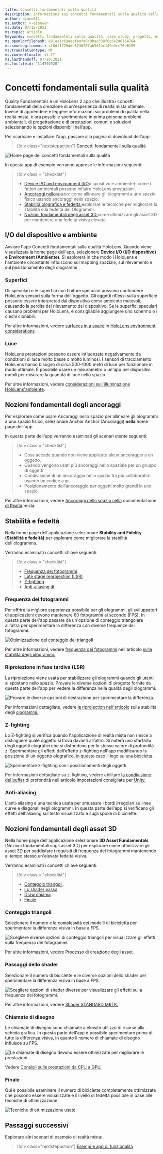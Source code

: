 ```yaml
---
title: Concetti fondamentali sulla qualità
description: Informazioni sui concetti fondamentali sulla qualità della progettazione di applicazioni di realtà mista.
author: qianw211
ms.author: v-qianwen
ms.date: 07/15/2021
ms.topic: article
keywords: concetti fondamentali sulla qualità, case study, progetto, esempio, MRTK, Mixed Reality Toolkit, Unity, app di esempio, app di esempio, open source, Microsoft Store, HoloLens, visore VR di realtà mista, visore VR di realtà mista windows, visore VR di realtà virtuale
ms.openlocfilehash: e91ea1c69aeafaafa9c9bae30af6e5a288754764
ms.sourcegitcommit: cf8df1720ddb8236207ab581bc149edcc76e6199
ms.translationtype: MT
ms.contentlocale: it-IT
ms.lasthandoff: 07/26/2021
ms.locfileid: "114702920"
---
```

# <a name="quality-fundamentals"></a>Concetti fondamentali sulla qualità

Quality Fundamentals è un HoloLens 2 app che illustra i concetti fondamentali della creazione di un'esperienza di realtà mista ottimale.  Invece di apprendere e leggere informazioni sui problemi di qualità nella realtà mista, è ora possibile sperimentare in prima persona problemi ambientali, di progettazione e di prestazioni comuni e soluzioni selezionando le opzioni disponibili nell'app.

Per scaricare e installare l'app, passare alla pagina di download dell'app:

> [!div class="nextstepaction"]
> [Concetti fondamentali sulla qualità](https://www.microsoft.com/p/quality-fundamentals/9mwz852q88fw?activetab=pivot:overviewtab)

![Home page dei concetti fondamentali sulla qualità](images\qf-homepage.jpg)

In questa app di esempio verranno apprese le informazioni seguenti:

>[!div class = "checklist"]
> * [Device I/O and environment (I/O](#device-io-and-environment)dispositivo e ambiente): come i fattori ambientali possono influire HoloLens prestazioni.
> * [Ancoraggi nello](#anchor-fundamentals)spazio: come allineare gli ologrammi a uno spazio fisico usando ancoraggi nello spazio.
> * [Stabilità olografica e fedeltà:](#stability-and-fidelity)esplorare le tecniche per migliorare la stabilità e la fedeltà dei Ologrammi.
> * [Nozioni fondamentali degli asset 3D:](#3d-asset-fundamentals)come ottimizzare gli asset 3D per mantenere una fedeltà visiva elevata. 

## <a name="device-io-and-environment"></a>I/O del dispositivo e ambiente

Avviare l'app Concetti fondamentali sulla qualità HoloLens. Quando viene visualizzata la home page dell'app, selezionare **Device I/O (I/O dispositivo) e Environment (Ambiente).**  Si esplorerà in che modo i HoloLens e l'ambiente circostante influiscono sul mapping spaziale, sul rilevamento e sul posizionamento degli ologrammi. 

### <a name="surfaces"></a>Superfici

Gli speculari o le superfici con finiture speculari possono confondere HoloLens sensori sulla forma dell'oggetto.  Gli oggetti riflessi sulla superficie possono essere interpretati dal dispositivo come ambiente mutevoli, causando la perdita del rilevamento del dispositivo.  Se le superfici speculari causano problemi per HoloLens, è consigliabile aggiungere uno schermo o i ciechi clonabili.

Per altre informazioni, vedere [surfaces in a space](/hololens/hololens-environment-considerations#surfaces-in-a-space) in [HoloLens environment considerations](/hololens/hololens-environment-considerations).

### <a name="lighting"></a>Luce

HoloLens prestazioni possono essere influenzate negativamente da condizioni di luce molto basse o molto luminosi.  I sensori di tracciamento HoloLens hanno bisogno di circa 500-1000 metri di luce per funzionare in modo ottimale. È possibile usare un misurametro o un'app per dispositivi mobili per misurare la quantità di luce nello spazio.

Per altre informazioni, vedere [considerazioni sull'illuminazione](/hololens/hololens-environment-considerations?branch=pr-en-us-3071#lighting) [HoloLens'ambiente](/hololens/hololens-environment-considerations).

## <a name="anchor-fundamentals"></a>Nozioni fondamentali degli ancoraggi

Per esplorare come usare Ancoraggi nello spazio per allineare gli ologrammi a uno spazio fisico, selezionare Anchor Anchor (Ancoraggi) **nella** home page dell'app.

In questa parte dell'app verranno esaminati gli scenari utente seguenti:

>[!div class = "checklist"]
> * Cosa accade quando non viene applicato alcun ancoraggio a un oggetto.
> * Quando vengono usati più ancoraggi nello spaziale per un gruppo di oggetti.
> * Condivisione di un ancoraggio nello spazio tra più collaboratori usando un codice a qr.
> * Posizionamento dell'ancoraggio per oggetti molto grandi in uno spazio.

Per altre informazioni, vedere [Ancoraggi nello spazio nella](/windows/mixed-reality/design/spatial-anchors) documentazione [di Realtà](/windows/mixed-reality/design/spatial-anchors) mista.

## <a name="stability-and-fidelity"></a>Stabilità e fedeltà

Nella home page dell'applicazione selezionare **Stability and Fidelity (Stabilità e fedeltà)** per esplorare come migliorare la stabilità dell'ologramma.

Verranno esaminati i concetti chiave seguenti:

>[!div class = "checklist"]
> * [Frequenza dei fotogrammi](#frame-rate).
> * [Late stage reprojection (LSR)](#late-stage-reprojection-lsr).
> * [Z-fighting](#z-fighting).
> * [Anti-aliasing di](#anti-aliasing).

### <a name="frame-rate"></a>Frequenza dei fotogrammi

Per offrire la migliore esperienza possibile per gli ologrammi, gli sviluppatori di applicazioni devono mantenere 60 fotogrammi al secondo (FPS).  In questa parte dell'app passare da un'opzione di conteggio triangolare all'altra per sperimentare la differenza con diverse frequenze dei fotogrammi.

![Ottimizzazione del conteggio dei triangoli](images\qf-triangle-count-optimization.png)

Per altre informazioni, vedere [frequenza dei fotogrammi](/windows/mixed-reality/develop/platform-capabilities-and-apis/hologram-stability#frame-rate) nell'articolo [sulla stabilità degli ologrammi.](/windows/mixed-reality/develop/platform-capabilities-and-apis/hologram-stability)

### <a name="late-stage-reprojection-lsr"></a>Riproiezione in fase tardiva (LSR)

La riproiezione viene usata per stabilizzare gli ologrammi quando gli utenti si spostano nello spazio.  Provare le diverse opzioni di progetto fornite da questa parte dell'app per vedere la differenza nella qualità degli ologrammi.

![Provare le diverse opzioni di riestrazione per sperimentare la differenza.](images\qf-lsr-modes.jpg)

Per informazioni dettagliate, vedere [la riprojection nell'articolo](/windows/mixed-reality/develop/platform-capabilities-and-apis/hologram-stability#reprojection) sulla stabilità degli [ologrammi.](/windows/mixed-reality/develop/platform-capabilities-and-apis/hologram-stability)

### <a name="z-fighting"></a>Z-fighting

Lo Z-fighting si verifica quando l'applicazione di realtà mista non riesce a distinguere quale oggetto si trova davanti all'altro.  Si noterà uno sfarfallio degli oggetti olografici che si distondono per lo stesso valore di profondità z.  Sperimentare gli effetti dell'effetto z-fighting nell'app modificando la posizione di un oggetto olografico, in questo caso il logo su una bicicletta.

![Sperimentare z-fighting con i posizionamenti degli oggetti.](images\qf-z-fighting.jpg)

Per informazioni dettagliate su z-fighting, vedere abilitare [la condivisione del buffer](/windows/mixed-reality/develop/unity/recommended-settings-for-unity#enable-depth-buffer-sharing) di profondità nell'articolo impostazioni consigliate per [Unity.](/windows/mixed-reality/develop/unity/recommended-settings-for-unity)

### <a name="anti-aliasing"></a>Anti-aliasing

L'anti-aliasing è una tecnica usata per smussare i bordi irregolari su linee curve e diagonali negli ologrammi.  In questa parte dell'app si verificano gli effetti dell'aliasing sul testo visualizzato e sugli spoke di biciclette.  

## <a name="3d-asset-fundamentals"></a>Nozioni fondamentali degli asset 3D

Nella home page dell'applicazione selezionare **3D Asset Fundamentals** (Nozioni fondamentali sugli asset 3D) per esplorare come ottimizzare gli asset 3D per soddisfare i requisiti di frequenza dei fotogrammi mantenendo al tempo stesso un'elevata fedeltà visiva.

Verranno esaminati i concetti chiave seguenti:

>[!div class = "checklist"]
> * [Conteggio triangoli](#triangle-count).
> * [Lo shader passa](#shader-passes).
> * [Draw chiama](#draw-calls).
> * [Finale](#finale).

### <a name="triangle-count"></a>Conteggio triangoli

Selezionare il numero e la complessità dei modelli di bicicletta per sperimentare la differenza visiva in base a FPS.

![Scegliere diverse opzioni di conteggio triangoli per visualizzare gli effetti sulla frequenza dei fotogrammi.](images\qf-3d-asset-visible-triangles.jpg)

Per altre informazioni, vedere Processo [di creazione degli asset.](/windows/mixed-reality/design/asset-creation-process)

### <a name="shader-passes"></a>Passaggi dello shader

Selezionare il numero di biciclette e le diverse opzioni dello shader per sperimentare la differenza visiva in base a FPS.

![Scegliere opzioni di shader diverse per visualizzare gli effetti sulla frequenza dei fotogrammi.](images\qf-3d-asset-shader-complexity.jpg)

Per altre informazioni, vedere [Shader STANDARD MRTK.](/windows/mixed-reality/mrtk-unity/features/rendering/mrtk-standard-shader)

### <a name="draw-calls"></a>Chiamate di disegno

Le chiamate di disegno sono chiamate a elevato utilizzo di risorse alla scheda grafica.  In questa parte dell'app è possibile sperimentare prima di tutto la differenza visiva, in quanto il numero di chiamate di disegno influisce su FPS.

![Le chiamate di disegno devono essere ottimizzate per migliorare le prestazioni.](images\qf-3d-asset-draw-calls.jpg)

Vedere [Consigli sulle prestazioni da CPU a GPU.](/windows/mixed-reality/develop/unity/performance-recommendations-for-unity#cpu-to-gpu-performance-recommendations)

### <a name="finale"></a>Finale

Qui è possibile esaminare il numero di biciclette completamente ottimizzate che possono essere visualizzate e il livello di fedeltà possibile in base alle tecniche di ottimizzazione.

![Tecniche di ottimizzazione usate.](images\qf-3d-asset-finale.jpg)

## <a name="next-steps"></a>Passaggi successivi

Esplorare altri scenari di esempio di realtà mista:

   > [!div class="nextstepaction"]
   > [Esempi e app di funzionalità](../features-and-samples.md)
